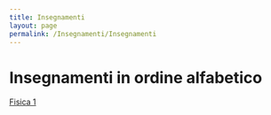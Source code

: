 ```yaml
---
title: Insegnamenti
layout: page
permalink: /Insegnamenti/Insegnamenti
--- 
```


# Insegnamenti in ordine alfabetico

[Fisica 1](./Fisica_1)
